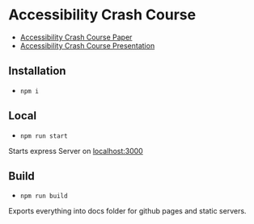 # Accessibility Crash Course

- [Accessibility Crash Course Paper](https://dario-baumberger.github.io/accessibility-crash-course/)
- [Accessibility Crash Course Presentation](https://dario-baumberger.github.io/accessibility-crash-course//presentation/0)

## Installation
- `npm i`

## Local
- `npm run start`

Starts express Server on [localhost:3000](localhost:3000)

## Build
- `npm run build`

Exports everything into docs folder for github pages and static servers.
